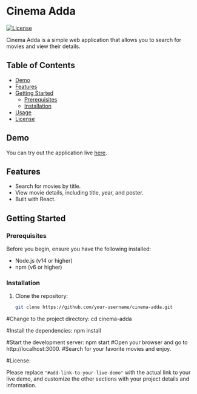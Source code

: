 # Cinema Adda

[![License](https://img.shields.io/badge/License-MIT-blue.svg)](LICENSE)

Cinema Adda is a simple web application that allows you to search for movies and view their details.

## Table of Contents

- [Demo](#demo)
- [Features](#features)
- [Getting Started](#getting-started)
  - [Prerequisites](#prerequisites)
  - [Installation](#installation)
- [Usage](#usage)
- [License](#license)

## Demo

You can try out the application live [here](#add-link-to-your-live-demo).

## Features

- Search for movies by title.
- View movie details, including title, year, and poster.
- Built with React.

## Getting Started

### Prerequisites

Before you begin, ensure you have the following installed:

- Node.js (v14 or higher)
- npm (v6 or higher)

### Installation

1. Clone the repository:

   ```bash
   git clone https://github.com/your-username/cinema-adda.git


#Change to the project directory:
cd cinema-adda

#Install the dependencies:
npm install

#Start the development server:
npm start
#Open your browser and go to http://localhost:3000.
#Search for your favorite movies and enjoy.

#License:

Please replace `"#add-link-to-your-live-demo"` with the actual link to your live demo, and customize the other sections with your project details and information.

